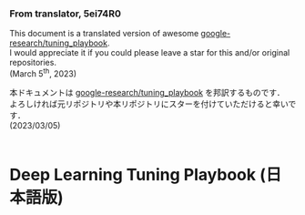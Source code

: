 ### From translator, 5ei74R0
This document is a translated version of awesome [google-research/tuning_playbook](https://github.com/google-research/tuning_playbook).
<br>
I would appreciate it if you could please leave a star for this and/or original repositories.
<br>
(March 5<sup>th</sup>, 2023)
<br>

本ドキュメントは [google-research/tuning_playbook](https://github.com/google-research/tuning_playbook) を邦訳するものです．
<br>
よろしければ元リポジトリや本リポジトリにスターを付けていただけると幸いです．
<br>
(2023/03/05)
<br>
<br>

# Deep Learning Tuning Playbook (日本語版)
